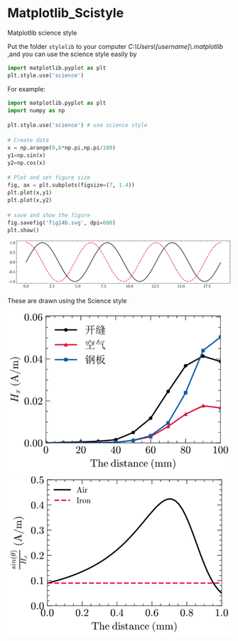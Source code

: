 # Matplotlib_Scistyle
Matplotlib science style 

Put the folder `stylelib` to your computer *C:\Users\\[username]\\.matplotlib* ,and you can use the science style easily by 

```python
import matplotlib.pyplot as plt
plt.style.use('science')
```

For example:

```python
import matplotlib.pyplot as plt
import numpy as np

plt.style.use('science') # use science style

# Create data
x = np.arange(0,6*np.pi,np.pi/100)
y1=np.sin(x)
y2=np.cos(x)

# Plot and set figure size
fig, ax = plt.subplots(figsize=(7, 1.4))
plt.plot(x,y1)
plt.plot(x,y2)

# save and show the figure
fig.savefig('fig14b.svg', dpi=600)
plt.show()
```
![示例图](https://github.com/S-Kee/Matplotlib_Scistyle/blob/master/figsincos.svg) 


These are drawn using the Science style

![示例图](https://github.com/S-Kee/Matplotlib_Scistyle/blob/master/fig1.svg)       ![示例图](https://github.com/S-Kee/Matplotlib_Scistyle/blob/master/fig14b.svg)

